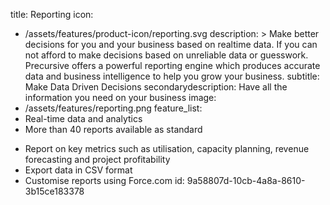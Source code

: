 title: Reporting
icon:
  - /assets/features/product-icon/reporting.svg
description: >
  Make better decisions for you and your business based on realtime data. If you can not afford to
  make decisions based on unreliable data or guesswork. Precursive offers a powerful reporting engine
  which produces accurate data and business intelligence to help you grow your business.
subtitle: Make Data Driven Decisions
secondarydescription: Have all the information you need on your business
image:
  - /assets/features/reporting.png
feature_list:
  - Real-time data and analytics
  - More than 40 reports available as standard
  - >
    Report on key metrics such as utilisation, capacity planning, revenue forecasting and project
    profitability
  - Export data in CSV format
  - Customise reports using Force.com
id: 9a58807d-10cb-4a8a-8610-3b15ce183378
